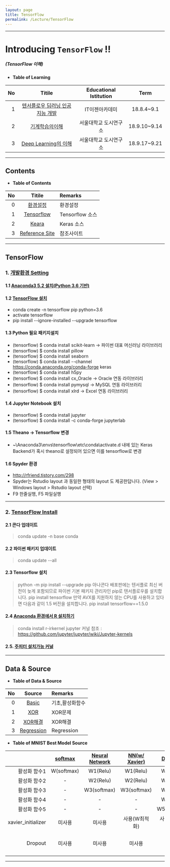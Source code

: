 ```yaml
---
layout: page
title: TensorFlow
permalink: /Lecture/TensorFlow
---
```


---

<!-- *template: gaia -->
<!-- page_number: false -->

# Introducing `TensorFlow` !!
##### (TensorFlow 이해)

<!-- *template: invert -->
<!-- page_number: true -->

* **Table of Learning**

|No|Titile|Educational Istitution|Term|
|--:|:--:|:-:|:--:|
|1|[텐서플로우 딥러닝 인공지능 개발](/Lecture/TensorFlow)|IT이젠아카데미|18.8.4~9.1|
|2|[기계학습의이해](/Lecture/MachineLearning)|서울대학교 도시연구소|18.9.10~9.14|
|3|[Deep Learning의 이해](/Lecture/DeepLearning)|서울대학교 도시연구소|18.9.17~9.21|

---

<!-- *template: invert -->  

## Contents

<a name="contents"/>

* **Table of Contents**   

|No|Titile|Remarks|
|--:|:-:|:--|
|0|[환경설정](#install)|환경설정|
|1|[Tensorflow](#Tensorflow)|Tensorflow 소스|
|2|[Keara](/Lecture/Keras)|Keras 소스|
|3|[Reference Site](#reference)|참조사이트|

---

<a name="install"/>

## TensorFlow

### 1. [개발환경 Setting](https://tensorflow.blog/윈도우즈에-아나콘다-텐서플로우-설치하기/)
 
#### 1.1 [Anaconda3 5.2 설치(Python 3.6 기반)](https://www.anaconda.com/download/#windows)

#### 1.2 [TensorFlow 설치](https://www.tensorflow.org/install/install_windows)
* conda create -n tensorflow pip python=3.6
* activate tensorflow
* pip install --ignore-installed --upgrade tensorflow
 
#### 1.3 Python 필요 패키지설치
* (tensorflow) $ conda install scikit-learn → 파이썬 대표 머신러닝 라이브러리
* (tensorflow) $ conda install pillow
* (tensorflow) $ conda install seaborn
* (tensorflow) $ conda install --channel https://conda.anaconda.org/conda-forge keras
* (tensorflow) $ conda install h5py
* (tensorflow) $ conda install cx_Oracle → Oracle 연동 라이브러리
* (tensorflow) $ conda install pymysql   → MySQL 연동 라이브러리
* (tensorflow) $ conda install xlrd      → Excel 연동 라이브러리

#### 1.4 Jupyter Notebook 설치
* (tensorflow) $ conda install jupyter
* (tensorflow) $ conda install -c conda-forge jupyterlab

#### 1.5 Theano -> Tensorflow 변경
* ~\Anaconda3\envs\tensorflow\etc\conda\activate.d 내에 있는 Keras Backend가 혹시
theano로 설정되어 있으면 이를 tensorflow로 변경

#### 1.6 Spyder 환경
* http://rfriend.tistory.com/298
* Spyder는 Rstudio layout 과 동일한 형태의 layout 도 제공한답니다. (View > Windows layout > Rstudio layout 선택)
* F9 한줄실행, F5 파일실행

---

### 2. [TensorFlow Install](https://tensorflow.blog/윈도우즈에-아나콘다-텐서플로우-설치하기/)

#### 2.1 콘다 업데이트

> conda update -n base conda

#### 2.2 파이썬 패키지 업데이트

> conda update --all

#### 2.3 Tensorflow 설치

> python -m pip install --upgrade pip
> 아나콘다 배포판에는 텐서플로 최신 버전이 늦게 포함되므로 파이썬 기본 패키지 관리자인 pip로 텐서플로우를 설치합니다.
> pip install tensorflow
> 만약 AVX를 지원하지 않는 CPU를 사용하고 있다면 다음과 같이 1.5 버전을 설치합니다.
> pip install tensorflow==1.5.0

#### 2.4 [Anaconda 환경에서 R 설치하기](http://yahwang.tk/posts/27)

> conda install r-irkernel
> jupyter 커널 참조 : https://github.com/jupyter/jupyter/wiki/Jupyter-kernels

#### 2.5. [주피터 설치가능 커널](https://github.com/jupyter/jupyter/wiki/Jupyter-kernels)

---

<!-- *template: invert -->

## Data & Source 

<a name="data"/>

* **Table of Data & Source**   

|No|Source|Remarks|
|--:|:-:|:--|
|0|[Basic](https://github.com/shpimit/shpimit.github.io/tree/master/blog/TensorFlow/src/TensorFlowBasic.ipynb)|기초,활성화함수|
|1|[XOR](https://github.com/shpimit/shpimit.github.io/tree/master/blog/TensorFlow/src/XOR_Tensorflow.ipynb)|XOR문제|
|2|[XOR해결](https://github.com/shpimit/shpimit.github.io/tree/master/blog/TensorFlow/src/XOR-Solution.ipynb)|XOR해결|
|3|[Regression](https://github.com/shpimit/shpimit.github.io/tree/master/blog/TensorFlow/src/Regression.ipynb)|Regression|

* **Table of MNIST Best Model Source**  

||[softmax](https://github.com/shpimit/shpimit.github.io/tree/master/blog/TensorFlow/src/01_mnist_softmax.ipynb)|[Neural Network](https://github.com/shpimit/shpimit.github.io/tree/master/blog/TensorFlow/src/02_mnist_nn.ipynb)|[NN(w/ Xavier)](https://github.com/shpimit/shpimit.github.io/tree/master/blog/TensorFlow/src/03_mnist_xavier.ipynb)|[Deep NN](https://github.com/shpimit/shpimit.github.io/tree/master/blog/TensorFlow/src/04_mnist_deep.ipynb)|[DNN(w/ dropout)](https://github.com/shpimit/shpimit.github.io/tree/master/blog/TensorFlow/src/05_mnist_dropout.ipynb)|
|--:|:-:|:-:|:-:|:-:|:-:|
|활성화 함수1|W(softmax)|W1(Relu)|W1(Relu)|W1(Relu)|W1(Relu)|
|활성화 함수2|-|W2(Relu)|W2(Relu)|W2(Relu)|W2(Relu)|
|활성화 함수3|-|W3(softmax)|W3(softmax)|W3(Relu)|W3(Relu)|
|활성화 함수4|-|-|-|W4(Relu)|W4(Relu)|
|활성화 함수5|-|-|-|W5(softmax)|W5(softmax))|
|xavier_initializer|미사용|미사용|사용(W최적화)|사용(W최적화)|사용(W최적화)|
|Dropout|미사용|미사용|미사용|미사용|사용(훈련시:0.7,테스트시:1.0)|

---
